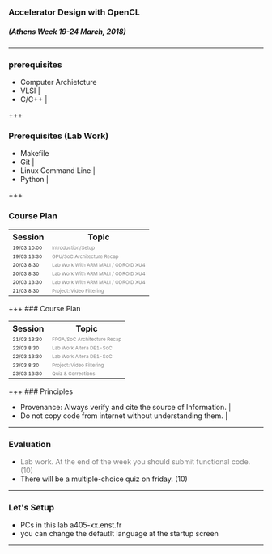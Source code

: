### Accelerator Design with OpenCL
##### (Athens Week 19-24 March, 2018) 
---
### prerequisites

<i class="fa fa-arrow-down" aria-hidden="true"> </i>
- Computer Archietcture
- VLSI |
- C/C++ |

+++
### Prerequisites (Lab Work)

<i class="fa fa-arrow-down" aria-hidden="true"> </i>

- Makefile 
- Git |
- Linux Command Line  |
- Python |




+++
### Course Plan

<table>
  <tr>
    <th>Session</th>
    <th>Topic</th>
  </tr>
  <tr>
    <td><span style="font-size:0.6em">19/03 10:00</td>
    <td><span style="font-size:0.6em; color:gray">Introduction/Setup</td>
  </tr>
  <tr class="fragment">
    <td><span style="font-size:0.6em">19/03 13:30</td>
    <td><span style="font-size:0.6em; color:gray">GPU/SoC Architecture Recap</td>
  </tr>
  <tr class="fragment">
    <td><span style="font-size:0.6em">20/03 8:30</td>
    <td><span style="font-size:0.6em; color:gray">Lab Work With ARM MALI / ODROID XU4</td>
  </tr>
  <tr class="fragment">
    <td><span style="font-size:0.6em">20/03 8:30</td>
    <td><span style="font-size:0.6em; color:gray">Lab Work With ARM MALI / ODROID XU4</td>
  </tr>
  <tr class="fragment">
    <td><span style="font-size:0.6em">20/03 13:30</td>
    <td><span style="font-size:0.6em; color:gray">Lab Work With ARM MALI / ODROID XU4</td>
  </tr>
  <tr class="fragment">
    <td><span style="font-size:0.6em">21/03 8:30</td>
    <td><span style="font-size:0.6em; color:gray">Project: Video Filtering</td>
  </tr>
</table>
+++
### Course Plan

<table>
  <tr>
    <th>Session</th>
    <th>Topic</th>
  </tr>
  <tr class="fragment">
    <td><span style="font-size:0.6em">21/03 13:30</td>
    <td><span style="font-size:0.6em; color:gray">FPGA/SoC Architecture Recap</td>
  </tr>
  <tr class="fragment">
    <td><span style="font-size:0.6em">22/03 8:30</td>
    <td><span style="font-size:0.6em; color:gray">Lab Work Altera DE1-SoC</td>
  </tr>
  <tr class="fragment">
    <td><span style="font-size:0.6em">22/03 13:30</td>
    <td><span style="font-size:0.6em; color:gray">Lab Work Altera DE1-SoC</td>
  </tr>
  <tr class="fragment">
    <td><span style="font-size:0.6em">23/03 8:30</td>
    <td><span style="font-size:0.6em; color:gray">Project: Video Filtering</td>
  </tr>
  <tr class="fragment">
    <td><span style="font-size:0.6em">23/03 13:30</td>
    <td><span style="font-size:0.6em; color:gray">Quiz & Corrections</td>
  </tr>
</table>
+++
### Principles

- Provenance: Always verify and cite the source of Information. |
- Do not copy code from internet without understanding them. |

---

### Evaluation
<i class="fa fa-arrow-down" aria-hidden="true"> </i>
* <span style="color:gray">Lab work. At the end of the week you should submit functional code. (10)</span>
*  There will be a multiple-choice quiz on friday. (10)

---
### Let's Setup
* PCs in this lab  a405-xx.enst.fr 
* you can change the defautlt language at the startup screen 


---
